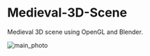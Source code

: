 # Medieval-3D-Scene

Medieval 3D scene using OpenGL and Blender.

![main_photo](https://user-images.githubusercontent.com/101935675/224484978-168ca359-dc74-4c12-a969-5c5528b640cb.png)

